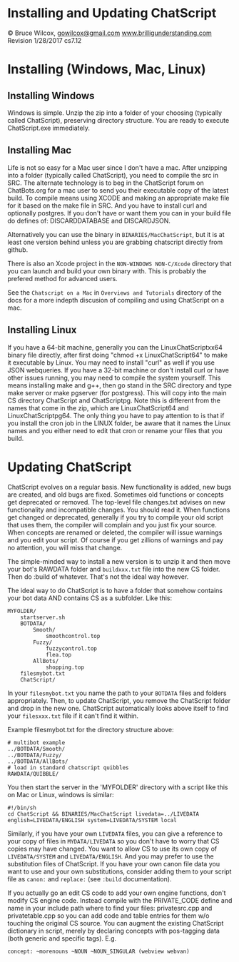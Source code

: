 # Installing and Updating ChatScript
© Bruce Wilcox, gowilcox@gmail.com www.brilligunderstanding.com
<br>Revision 1/28/2017 cs7.12
<br>

# Installing (Windows, Mac, Linux) 

## Installing Windows

Windows is simple. Unzip the zip into a folder of your choosing (typically called
ChatScript), preserving directory structure. You are ready to execute ChatScript.exe
immediately.

## Installing Mac

Life is not so easy for a Mac user since I don't have a mac. After unzipping into a folder
(typically called ChatScript), you need to compile the src in SRC. The alternate
technology is to beg in the ChatScript forum on ChatBots.org for a mac user to send you
their executable copy of the latest build.
To compile means using XCODE and making an appropriate make file for it based on the
make file in SRC. And you have to install curl and optionally postgres. If you don't have
or want them you can in your build file do defines of: DISCARDDATABASE and
DISCARDJSON.

Alternatively you can use the binary in `BINARIES/MacChatScript`, but it is at least one version behind unless you are grabbing chatscript directly from github.   

There is also an Xcode project in the `NON-WINDOWS NON-C/Xcode` directory  that you can launch and build your own binary with.  This is probably the prefered method for advanced users.

See the `Chatscript on a Mac` in `Overviews and Tutorials` directory of the docs for a more indepth discusion of compiling and using ChatScript on a mac.


## Installing Linux

If you have a 64-bit machine, generally you can the LinuxChatScriptxx64 binary file
directly, after first doing "chmod +x LinuxChatScript64" to make it executable by Linux.
You may need to install "curl" as well if you use JSON webqueries.
If you have a 32-bit machine or don't install curl or have other issues running, you may
need to compile the system yourself. This means installing make and g++, then go stand
in the SRC directory and type make server or make pgserver (for postgress). This will
copy into the main CS directory ChatScript and ChatScriptpg. Note this is different from
the names that come in the zip, which are LinuxChatScript64 and LinuxChatScriptpg64.
The only thing you have to pay attention to is that if you install the cron job in the
LINUX folder, be aware that it names the Linux names and you either need to edit that
cron or rename your files that you build.


# Updating ChatScript

ChatScript evolves on a regular basis. New functionality is added, new bugs are created,
and old bugs are fixed. Sometimes old functions or concepts get deprecated or removed.
The top-level file changes.txt advises on new functionality and incompatible changes.
You should read it. When functions get changed or deprecated, generally if you try to
compile your old script that uses them, the compiler will complain and you just fix your
source. When concepts are renamed or deleted, the compiler will issue warnings and you
edit your script. Of course if you get zillions of warnings and pay no attention, you will
miss that change.

The simple-minded way to install a new version is to unzip it and then move your bot's
RAWDATA folder and `buildxxx.txt` file into the new CS folder. Then do :build of
whatever. That's not the ideal way however.

The ideal way to do ChatScript is to have a folder that somehow contains your bot data
AND contains CS as a subfolder. Like this:

    MYFOLDER/
        startserver.sh
        BOTDATA/
            Smooth/
                smoothcontrol.top
            Fuzzy/
                fuzzycontrol.top
                flea.top
            AllBots/
                shopping.top
        filesmybot.txt
        ChatScript/

In your `filesmybot.txt` you name the path to your `BOTDATA` files and folders
appropriately. Then, to update ChatScript, you remove the ChatScript folder and drop in
the new one. ChatScript automatically looks above itself to find your `filesxxx.txt` file if it
can't find it within.

Example filesmybot.txt for the directory structure above:

    # multibot example
    ../BOTDATA/Smooth/
    ../BOTDATA/Fuzzy/
    ../BOTDATA/AllBots/
    # load in standard chatscript quibbles
    RAWDATA/QUIBBLE/

You then start the server in the 'MYFOLDER' directory with a script like this on Mac or Linux, windows is similar:

    #!/bin/sh
    cd ChatScript && BINARIES/MacChatScript livedata=../LIVEDATA english=LIVEDATA/ENGLISH system=LIVEDATA/SYSTEM local

Similarly, if you have your own `LIVEDATA` files, you can give a reference to your copy
of files in `MYDATA/LIVEDATA` so you don't have to worry that CS copies may have
changed. You want to allow CS to use its own copy of `LIVEDATA/SYSTEM` and
`LIVEDATA/ENGLISH`. And you may prefer to use the substitution files of ChatScript. If
you have your own canon file data you want to use and your own substitutions, consider
adding them to your script file as `canon:` and `replace:` (see `:build` documentation).

If you actually go an edit CS code to add your own engine functions, don't modify CS
engine code. Instead compile with the PRIVATE_CODE define and name in your
include path where to find your files: privatesrc.cpp and privatetable.cpp so you can add
code and table entries for them w/o touching the original CS source.
You can augment the existing ChatScript dictionary in script, merely by declaring
concepts with pos-tagging data (both generic and specific tags). E.g.
```
concept: ~morenouns ~NOUN ~NOUN_SINGULAR (webview webvan)
```

